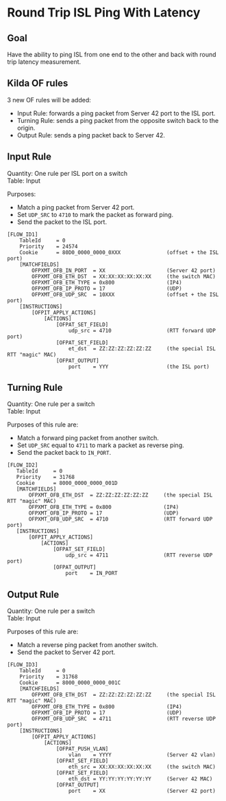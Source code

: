 # Round Trip ISL Ping With Latency 

## Goal

Have the ability to ping ISL from one end to the other and back with round trip latency measurement.  

## Kilda OF rules

3 new OF rules will be added:
* Input Rule: forwards a ping packet from Server 42 port to the ISL port.
* Turning Rule: sends a ping packet from the opposite switch back to the origin.
* Output Rule: sends a ping packet back to Server 42.

## Input Rule

Quantity: One rule per ISL port on a switch<br/>
Table: Input

Purposes:
* Match a ping packet from Server 42 port.
* Set `UDP_SRC` to `4710` to mark the packet as forward ping.
* Send the packet to the ISL port. 

```
[FLOW_ID1]
    TableId     = 0
    Priority    = 24574
    Cookie      = 80D0_0000_0000_0XXX               (offset + the ISL port)
    [MATCHFIELDS]
        OFPXMT_OFB_IN_PORT  = XX                    (Server 42 port)
        OFPXMT_OFB_ETH_DST  = XX:XX:XX:XX:XX:XX     (the switch MAC)
        OFPXMT_OFB_ETH_TYPE = 0x800                 (IP4)
        OFPXMT_OFB_IP_PROTO = 17                    (UDP)
        OFPXMT_OFB_UDP_SRC  = 10XXX                 (offset + the ISL port)
    [INSTRUCTIONS]
        [OFPIT_APPLY_ACTIONS]
            [ACTIONS]
                [OFPAT_SET_FIELD]
                    udp_src = 4710                  (RTT forward UDP port)
                [OFPAT_SET_FIELD]
                    et_dst  = ZZ:ZZ:ZZ:ZZ:ZZ:ZZ     (the special ISL RTT "magic" MAC)
                [OFPAT_OUTPUT]
                    port    = YYY                   (the ISL port)
```

## Turning Rule

Quantity: One rule per a switch<br/>
Table: Input

Purposes of this rule are:
* Match a forward ping packet from another switch.
* Set `UDP_SRC` equal to `4711` to mark a packet as reverse ping.
* Send the packet back to `IN_PORT`.

 ```
[FLOW_ID2]
    TableId     = 0
    Priority    = 31768
    Cookie      = 8000_0000_0000_001D
    [MATCHFIELDS]
        OFPXMT_OFB_ETH_DST  = ZZ:ZZ:ZZ:ZZ:ZZ:ZZ     (the special ISL RTT "magic" MAC)
        OFPXMT_OFB_ETH_TYPE = 0x800                 (IP4)
        OFPXMT_OFB_IP_PROTO = 17                    (UDP)
        OFPXMT_OFB_UDP_SRC  = 4710                  (RTT forward UDP port)
    [INSTRUCTIONS]
        [OFPIT_APPLY_ACTIONS]
            [ACTIONS]
                [OFPAT_SET_FIELD]
                    udp_src = 4711                  (RTT reverse UDP port)
                [OFPAT_OUTPUT]					
                    port    = IN_PORT
 ```
 
## Output Rule
Quantity: One rule per a switch<br/>
Table: Input

Purposes of this rule are:
* Match a reverse ping packet from another switch.
* Send the packet to Server 42 port.

```
[FLOW_ID3]
    TableId     = 0
    Priority    = 31768
    Cookie      = 8000_0000_0000_001C
    [MATCHFIELDS]
        OFPXMT_OFB_ETH_DST  = ZZ:ZZ:ZZ:ZZ:ZZ:ZZ     (the special ISL RTT "magic" MAC)
        OFPXMT_OFB_ETH_TYPE = 0x800                 (IP4)
        OFPXMT_OFB_IP_PROTO = 17                    (UDP)
        OFPXMT_OFB_UDP_SRC  = 4711                  (RTT reverse UDP port)
    [INSTRUCTIONS]
        [OFPIT_APPLY_ACTIONS]
            [ACTIONS]
                [OFPAT_PUSH_VLAN]
                    vlan    = YYYY                  (Server 42 vlan)
                [OFPAT_SET_FIELD]
                    eth_src = XX:XX:XX:XX:XX:XX     (the switch MAC)
                [OFPAT_SET_FIELD]
                    eth_dst = YY:YY:YY:YY:YY:YY     (Server 42 MAC)
                [OFPAT_OUTPUT]
                    port    = XX                    (Server 42 port)
```
